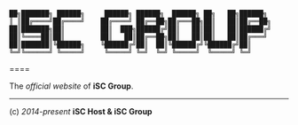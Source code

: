     ██╗███████╗ ██████╗     ██████╗ ██████╗  ██████╗ ██╗   ██╗██████╗ 
    ║ ║██╔════╝██╔════╝    ██╔════╝ ██╔══██╗██╔═══██╗██║   ██║██╔══██╗
    ██║███████╗██║         ██║  ███╗██████╔╝██║   ██║██║   ██║██████╔╝
    ██║╚════██║██║         ██║   ██║██╔══██╗██║   ██║██║   ██║██╔═══╝ 
    ██║███████║╚██████╗    ╚██████╔╝██║  ██║╚██████╔╝╚██████╔╝██║     
    ╚═╝╚══════╝ ╚═════╝     ╚═════╝ ╚═╝  ╚═╝ ╚═════╝  ╚═════╝ ╚═╝     
====


The *official website* of **iSC Group**.


----
(c) *2014-present* **iSC Host & iSC Group**
